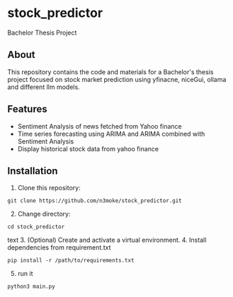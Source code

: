 # stock_predictor

Bachelor Thesis Project

## About

This repository contains the code and materials for a Bachelor's thesis project focused on stock market prediction using yfinacne, niceGui, ollama and different llm models.

## Features
- Sentiment Analysis of news fetched from Yahoo finance
- Time series forecasting using ARIMA and ARIMA combined with Sentiment Analysis
- Display historical stock data from yahoo finance

## Installation

1. Clone this repository:
```
git clone https://github.com/n3moke/stock_predictor.git
```
2. Change directory:
```
cd stock_predictor
```
text
3. (Optional) Create and activate a virtual environment.
4. Install dependencies from requirement.txt
```
pip install -r /path/to/requirements.txt
```
5. run it
```
python3 main.py
```